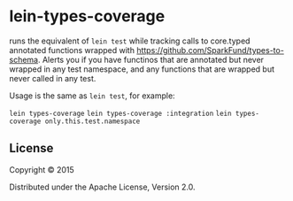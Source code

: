 # lein-types-coverage

runs the equivalent of `lein test` while tracking calls to core.typed annotated
functions wrapped with https://github.com/SparkFund/types-to-schema. Alerts you
if you have functinos that are annotated but never wrapped in any test
namespace, and any functions that are wrapped but never called in any test.

Usage is the same as `lein test`, for example:

`lein types-coverage`
`lein types-coverage :integration`
`lein types-coverage only.this.test.namespace`

## License

Copyright © 2015 

Distributed under the Apache License, Version 2.0.
